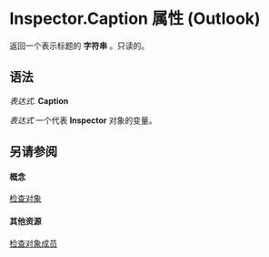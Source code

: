 
# Inspector.Caption 属性 (Outlook)

返回一个表示标题的 **字符串** 。只读的。


## 语法

 _表达式_. **Caption**

 _表达式_ 一个代表 **Inspector** 对象的变量。


## 另请参阅


#### 概念


[检查对象](d7384756-669c-0549-1032-c3b864187994.md)
#### 其他资源


[检查对象成员](acd3e13f-4727-7966-d2a5-a95e4528425c.md)